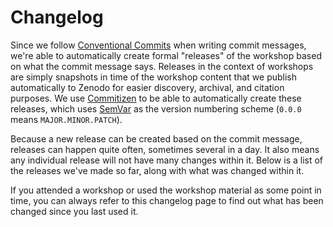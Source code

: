 # Changelog

Since we follow [Conventional
Commits](https://decisions.seedcase-project.org/why-conventional-commits)
when writing commit messages, we're able to automatically create formal
"releases" of the workshop based on what the commit message says.
Releases in the context of workshops are simply snapshots in time of the
workshop content that we publish automatically to Zenodo for easier
discovery, archival, and citation purposes. We use
[Commitizen](https://decisions.seedcase-project.org/why-semantic-release-with-commitizen)
to be able to automatically create these releases, which uses
[SemVar](https://semverdoc.org) as the version numbering scheme (`0.0.0`
means `MAJOR.MINOR.PATCH`).

Because a new release can be created based on the commit message,
releases can happen quite often, sometimes several in a day. It also
means any individual release will not have many changes within it. Below
is a list of the releases we've made so far, along with what was changed
within it.

If you attended a workshop or used the workshop material as some point
in time, you can always refer to this changelog page to find out what
has been changed since you last used it.
